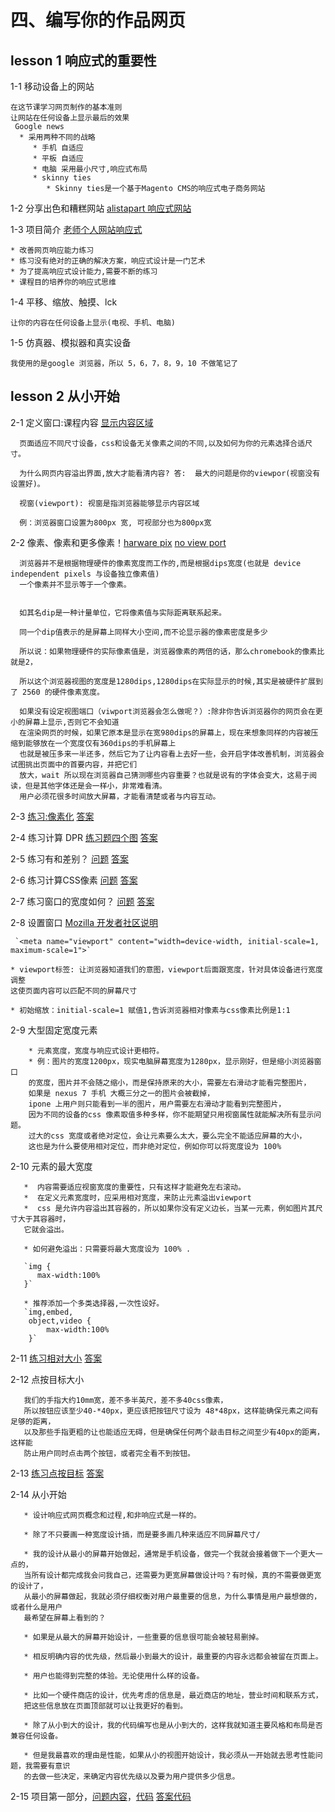 # 四、编写你的作品网页

## lesson 1 响应式的重要性

1-1 移动设备上的网站

    在这节课学习网页制作的基本准则
    让网站在任何设备上显示最后的效果
     Google news
      * 采用两种不同的战略
         * 手机 自适应
         * 平板 自适应
         * 电脑 采用最小尺寸,响应式布局
         * skinny ties
            * Skinny ties是一个基于Magento CMS的响应式电子商务网站
   
   
1-2 分享出色和糟糕网站 [alistapart 响应式网站](https://alistapart.com/)
   
1-3 项目简介 [老师个人网站响应式](https://hurtlingthrough.space/)

    * 改善网页响应能力练习
    * 练习没有绝对的正确的解决方案，响应式设计是一门艺术
    * 为了提高响应式设计能力,需要不断的练习
    * 课程目的培养你的响应式思维

   
   
1-4 平移、缩放、触摸、lck

    让你的内容在任何设备上显示(电视、手机、电脑)
 
1-5 仿真器、模拟器和真实设备

    我使用的是google 浏览器，所以 5，6，7，8，9，10 不做笔记了
    
 
 ## lesson 2 从小开始
 
 2-1 定义窗口:课程内容 [显示内容区域](/image/lesson_2_1_view_port.png)
 
      页面适应不同尺寸设备，css和设备无关像素之间的不同,以及如何为你的元素选择合适尺寸。 
     
      为什么网页内容溢出界面,放大才能看清内容? 答:  最大的问题是你的viewpor(视窗没有设置好)。
      
      视窗(viewport): 视窗是指浏览器能够显示内容区域
      
      例：浏览器窗口设置为800px 宽, 可视部分也为800px宽 
      


 2-2 像素、像素和更多像素！[harware pix](/image/lesson%202_2-1%20device%20pixe%20hardware%20pix.png) [no view port](/image/lesson%202_2-1%20noviewport%202-4.png)
 
      浏览器并不是根据物理硬件的像素宽度而工作的,而是根据dips宽度(也就是 device independent pixels 与设备独立像素值)
      一个像素并不显示等于一个像素。
      
      
      如其名dip是一种计量单位，它将像素值与实际距离联系起来。
      
      同一个dip值表示的是屏幕上同样大小空间,而不论显示器的像素密度是多少
      
      所以说：如果物理硬件的实际像素值是，浏览器像素的两倍的话，那么chromebook的像素比就是2，
      
      所以这个浏览器视图的宽度是1280dips,1280dips在实际显示的时候,其实是被硬件扩展到了 2560 的硬件像素宽度。
  
      如果没有设定视图端口（viwport浏览器会怎么做呢？）:除非你告诉浏览器你的网页会在更小的屏幕上显示,否则它不会知道
      在渲染网页的时候，如果它原本是显示在宽980dips的屏幕上，现在来想象同样的内容被压缩到能够放在一个宽度仅有360dips的手机屏幕上
      也就是被压多来一半还多，然后它为了让内容看上去好一些，会开启字体改善机制，浏览器会试图挑出页面中的首要内容，并把它们
      放大，wait 所以现在浏览器自己猜测哪些内容重要？也就是说有的字体会变大，这易于阅读，但是其他字体还是会一样小，非常难看清。
      用户必须花很多时间放大屏幕，才能看清楚或者与内容互动。
      
    
   


 2-3 [练习:像素化](/image/2_2-3%20练习.png)  [答案](/image/2_2-3%20answer.png)
 
 2-4 练习计算 DPR  [练习题四个图](/image/lesson_2-2-4-DRP.png) [答案](/image/lesson_2-2-4-DRP_answer.png)
 
 2-5 练习有和差别？ [问题](/image/lesson_2-2-5-meat.png) [答案](/image/lesson_2-2-4-DRP_answer.png)
 
 2-6 练习计算CSS像素 [问题](/image/lesson_2-2-6-qustion.png) [答案](/image/lesson_2-2-6-answer.png)
 
 2-7 练习窗口的宽度如何？ [问题](/image/lesson_2-2-7-qustion.png) [答案](/image/lesson_2-2-7-answer.png)
 
 2-8 设置窗口 [Mozilla 开发者社区说明](https://developer.mozilla.org/zh-CN/docs/Mobile/Viewport_meta_tag)
    
     `<meta name="viewport" content="width=device-width, initial-scale=1, maximum-scale=1">`

    * viewport标签: 让浏览器知道我们的意图，viewport后面跟宽度，针对具体设备进行宽度调整
    这使页面内容可以匹配不同的屏幕尺寸
    
    * 初始缩放：initial-scale=1 赋值1,告诉浏览器相对像素与css像素比例是1:1
    
 2-9 大型固定宽度元素
        
        * 元素宽度，宽度与响应式设计更相符。
        * 例：图片的宽度1200px，现实电脑屏幕宽度为1280px，显示刚好，但是缩小浏览器窗口
        的宽度，图片并不会随之缩小，而是保持原来的大小，需要左右滑动才能看完整图片，
        如果是 nexus 7 手机 大概三分之一的图片会被截掉，
        ipone 上用户则只能看到一半的图片，用户需要左右滑动才能看到完整图片，
        因为不同的设备的css 像素取值多种多样，你不能期望只用视窗属性就能解决所有显示问题。
        过大的css 宽度或者绝对定位，会让元素要么太大，要么完全不能适应屏幕的大小，
        这也是为什么要使用相对定位，而非绝对定位，例如你可以将宽度设为 100%
        
 2-10 元素的最大宽度
 
       *  内容需要适应视窗宽度的重要性，只有这样才能避免左右滚动。
       *  在定义元素宽度时，应采用相对宽度，来防止元素溢出viewport
       *  css 是允许内容溢出其容器的，所以如果你没有定义边长，当某一元素，例如图片其尺寸大于其容器时，
       它就会溢出。
       
       * 如何避免溢出：只需要将最大宽度设为 100% .
       
       `img {
          max-width:100%
       }`
       
       * 推荐添加一个多类选择器,一次性设好。
       `img,embed,
        object,video {
            max-width:100%
        }`
        
 2-11 [练习相对大小](/image/lesson_2-2-11-question.png) [答案](/image/lesson_2-2-11-answer.png)
 
 2-12 点按目标大小
 
       我们的手指大约10mm宽，差不多半英尺，差不多40css像素，
       所以按钮应该至少40-*40px，更应该把按钮尺寸设为 48*48px，这样能确保元素之间有足够的距离，
       以及那些手指更粗的让也能适应无碍，但是确保任何两个敲击目标之间至少有40px的距离，这样能
       防止用户同时点击两个按钮，或者完全看不到按钮。
 
 
 2-13 [练习点按目标](/image/lesson_2-2-12-question.png) [答案](/image/lesson_2-2-12-answer.png)
 
 2-14 从小开始
        
       * 设计响应式网页概念和过程,和非响应式是一样的。
       
       * 除了不只要画一种宽度设计搞，而是要多画几种来适应不同屏幕尺寸/
      
       * 我的设计从最小的屏幕开始做起，通常是手机设备，做完一个我就会接着做下一个更大一点的，
       当所有设计都完成我会问我自己，还需要为更宽屏幕做设计吗？有时候，真的不需要做更宽的设计了，
       从最小的屏幕做起，我就必须仔细权衡对用户最重要的信息，为什么事情是用户最想做的，或者什么是用户
       最希望在屏幕上看到的？
       
       * 如果是从最大的屏幕开始设计，一些重要的信息很可能会被轻易删掉。
       
       * 相反明确内容的优先级，然后最小到最大的设计，最重要的内容永远都会被留在页面上。
       
       * 用户也能得到完整的体验。无论使用什么样的设备。
       
       * 比如一个硬件商店的设计，优先考虑的信息是，最近商店的地址，营业时间和联系方式，
       把这些信息放在页面顶部就可以让我更好的看到。
       
       * 除了从小到大的设计，我的代码编写也是从小到大的，这样我就知道主要风格和布局是否兼容任何设备。
       
       * 但是我最喜欢的理由是性能，如果从小的视图开始设计，我必须从一开始就去思考性能问题，我需要有意识
       的去做一些决定，来确定内容优先级以及要为用户提供多少信息。
       
 2-15 项目第一部分，[问题内容](/image/lesson_2-2-15-project.png)，[代码](lesson_4_project/Start)  [答案代码](lesson_4_project/RWDF%20L2%20Solution)
 